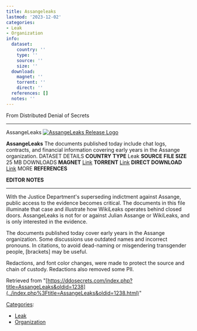 ```yaml
---
title: Assangeleaks
lastmod: '2023-12-02'
categories:
- Leak
- Organization
info:
  dataset:
    country: ''
    type: ''
    source: ''
    size: ''
  download:
    magnet: ''
    torrent: ''
    direct: ''
  references: []
  notes: ''
---
```




From Distributed Denial of Secrets

---
AssangeLeaks
[![AssangeLeaks Release Logo](../images/thumb/9/9e/AssangeLeaks.png/195px-AssangeLeaks.png)](./File:AssangeLeaks.png.html)

**AssangeLeaks**
The documents published today include chat logs, contracts, and financial information covering early years in the Assange organization.
DATASET DETAILS
**COUNTRY**
**TYPE** Leak
**SOURCE**
**FILE SIZE** 25 MB
DOWNLOADS
**MAGNET** [Link](magnet:?xt=urn:btih:957513aa796a5ef4c21d4291be0d3a0051c2183d&dn=AssangeLeaks&tr=udp://tracker.coppersurfer.tk:6969/announce&tr=udp://9.rarbg.to:2920/announce&tr=udp://tracker.opentrackr.org:1337&tr=udp://tracker.leechers-paradise.org:6969/announce&tr=udp://tracker.coppersurfer.tk:6969/announce)
**TORRENT** [Link](../images/4/41/AssangeLeaks.torrent)
**DIRECT DOWNLOAD** [Link](https://cryptome.wikileaks.org/2020/08/AssangeLeaks.zip)
MORE
**REFERENCES**

**EDITOR NOTES**

---

With the Justice Department's superseding indictment against Assange,
public access to the evidence becomes critical. The documents in this
file illuminate that case and illustrate how WikiLeaks operates behind
closed doors. AssangeLeaks is not for or against Julian Assange or
WikiLeaks, and is only interested in the evidence.

The documents published today cover early years in the Assange
organization. Some discussions use outdated names and incorrect
pronouns. In citations, to avoid dead-naming or misgendering transgender
people, [brackets] may be useful.

Redactions, and font color changes, were made to protect the source and
chain of custody. Redactions also removed some PII.

Retrieved from
"[https://ddosecrets.com/index.php?title=AssangeLeaks&oldid=1238](../index.php%3Ftitle=AssangeLeaks&oldid=1238.html)"

[Categories](./Special:Categories.html "Special:Categories"):

- [Leak](./Category:Leak.html "Category:Leak")
- [Organization](./Category:Organization.html "Category:Organization")
